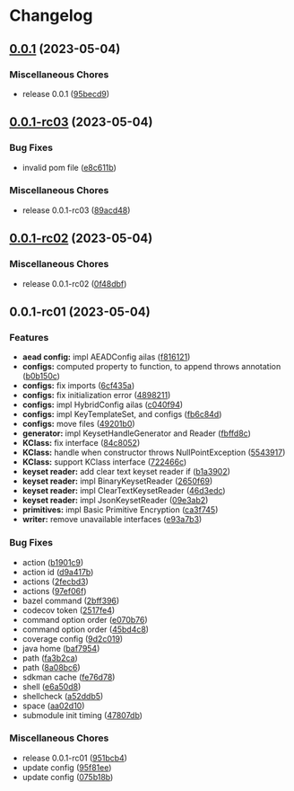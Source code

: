 # Changelog

## [0.0.1](https://github.com/RyuNen344/tink-kmm/compare/0.0.1-rc03...0.0.1) (2023-05-04)


### Miscellaneous Chores

* release 0.0.1 ([95becd9](https://github.com/RyuNen344/tink-kmm/commit/95becd950744b13d406598060b2bc09106f6c48a))

## [0.0.1-rc03](https://github.com/RyuNen344/tink-kmm/compare/0.0.1-rc02...0.0.1-rc03) (2023-05-04)


### Bug Fixes

* invalid pom file ([e8c611b](https://github.com/RyuNen344/tink-kmm/commit/e8c611b175961306791c6be01fe8a0a23f437194))


### Miscellaneous Chores

* release 0.0.1-rc03 ([89acd48](https://github.com/RyuNen344/tink-kmm/commit/89acd48b3cbf876095a921929d44884d53531d56))

## [0.0.1-rc02](https://github.com/RyuNen344/tink-kmm/compare/0.0.1-rc01...0.0.1-rc02) (2023-05-04)


### Miscellaneous Chores

* release 0.0.1-rc02 ([0f48dbf](https://github.com/RyuNen344/tink-kmm/commit/0f48dbff7298330da50e633af3385b5e4bc62af0))

## 0.0.1-rc01 (2023-05-04)


### Features

* **aead config:** impl AEADConfig ailas ([f816121](https://github.com/RyuNen344/tink-kmm/commit/f8161213d81aa51c357a3853a37cefaa4608f967))
* **configs:** computed property to function, to append throws annotation ([b0b150c](https://github.com/RyuNen344/tink-kmm/commit/b0b150cba3a67ffacb21c076df9b07abef9ac906))
* **configs:** fix imports ([6cf435a](https://github.com/RyuNen344/tink-kmm/commit/6cf435a1a257aa82b32b17d35e322fabb5447e25))
* **configs:** fix initialization error ([4898211](https://github.com/RyuNen344/tink-kmm/commit/4898211274a663a8f06ae6d514d237260e138669))
* **configs:** impl HybridConfig ailas ([c040f94](https://github.com/RyuNen344/tink-kmm/commit/c040f942f32e7fd8cd6266dd724cd2dd9ebf96c7))
* **configs:** impl KeyTemplateSet, and configs ([fb6c84d](https://github.com/RyuNen344/tink-kmm/commit/fb6c84dcf610f4f6eeac8e882fd41ad35ac7454f))
* **configs:** move files ([49201b0](https://github.com/RyuNen344/tink-kmm/commit/49201b0e755c16336f533d47307af4b9a8ba4a3f))
* **generator:** impl KeysetHandleGenerator and Reader ([fbffd8c](https://github.com/RyuNen344/tink-kmm/commit/fbffd8c17b5d37ff3ec31eba85267927f21f42a5))
* **KClass:** fix interface ([84c8052](https://github.com/RyuNen344/tink-kmm/commit/84c8052b8ef06a9ebfc92b75753b5572a2190d5f))
* **KClass:** handle when constructor throws NullPointException ([5543917](https://github.com/RyuNen344/tink-kmm/commit/5543917de24b5f795c26ce15b2cfd357ba81b7a7))
* **KClass:** support KClass interface ([722466c](https://github.com/RyuNen344/tink-kmm/commit/722466cfb58699a1bbedd09a889fc9642ec57d03))
* **keyset reader:** add clear text keyset reader if ([b1a3902](https://github.com/RyuNen344/tink-kmm/commit/b1a3902c57f069759b36ba303fbd5122c592a80e))
* **keyset reader:** impl BinaryKeysetReader ([2650f69](https://github.com/RyuNen344/tink-kmm/commit/2650f69d7bc7f88196875da020c1a184b7d05efe))
* **keyset reader:** impl ClearTextKeysetReader ([46d3edc](https://github.com/RyuNen344/tink-kmm/commit/46d3edc4e3a32dba0da4d2d46eef2f95adda25aa))
* **keyset reader:** impl JsonKeysetReader ([09e3ab2](https://github.com/RyuNen344/tink-kmm/commit/09e3ab281a030dc7943baf98e676ab36bd865727))
* **primitives:** impl Basic Primitive Encryption ([ca3f745](https://github.com/RyuNen344/tink-kmm/commit/ca3f745e405fbb47f9bc8fb3f817be37a24893f8))
* **writer:** remove unavailable interfaces ([e93a7b3](https://github.com/RyuNen344/tink-kmm/commit/e93a7b384a0bddc4523a72a280bd0c28a6c3d108))


### Bug Fixes

* action ([b1901c9](https://github.com/RyuNen344/tink-kmm/commit/b1901c9a37da707b19ca91bd5fcd8db6f2e55108))
* action id ([d9a417b](https://github.com/RyuNen344/tink-kmm/commit/d9a417bba6ddbc721b05fbe85148f4996ab07993))
* actions ([2fecbd3](https://github.com/RyuNen344/tink-kmm/commit/2fecbd339a92b980ffbb7664eb81039c58b9be4f))
* actions ([97ef06f](https://github.com/RyuNen344/tink-kmm/commit/97ef06f0f9c4fa366a678ec04d5b5e1d654a7e0e))
* bazel command ([2bff396](https://github.com/RyuNen344/tink-kmm/commit/2bff3967b0de450bfe87b0185783c8981ae96db3))
* codecov token ([2517fe4](https://github.com/RyuNen344/tink-kmm/commit/2517fe48abef921e43c4ecd9b1aaa3e4441ab6c2))
* command option order ([e070b76](https://github.com/RyuNen344/tink-kmm/commit/e070b763a59912f51dcba4968860412dde0e0dc9))
* command option order ([45bd4c8](https://github.com/RyuNen344/tink-kmm/commit/45bd4c8e34915ff7c00b3050859ff66ade633b55))
* coverage config ([9d2c019](https://github.com/RyuNen344/tink-kmm/commit/9d2c0196390ee9b536ab7963122863ada344c236))
* java home ([baf7954](https://github.com/RyuNen344/tink-kmm/commit/baf7954262293f42e7e8a39221605a12f7c6ac66))
* path ([fa3b2ca](https://github.com/RyuNen344/tink-kmm/commit/fa3b2ca8477ae7b7247ee0bf4d2595c373ab12d4))
* path ([8a08bc6](https://github.com/RyuNen344/tink-kmm/commit/8a08bc6bf9d4dd3e16eb2ddb21e87f5d6ef60e4c))
* sdkman cache ([fe76d78](https://github.com/RyuNen344/tink-kmm/commit/fe76d78c89083ede0c006e2f582c3be7d0c14174))
* shell ([e6a50d8](https://github.com/RyuNen344/tink-kmm/commit/e6a50d8b5bb14f0f7cd9f99094c31ba6e00e2d02))
* shellcheck ([a52ddb5](https://github.com/RyuNen344/tink-kmm/commit/a52ddb513e265b84bb02795eaa8d611b7c138e40))
* space ([aa02d10](https://github.com/RyuNen344/tink-kmm/commit/aa02d10c82ae7f32a5dadae75aa7e88d98b2807a))
* submodule init timing ([47807db](https://github.com/RyuNen344/tink-kmm/commit/47807db35d83c23b931030160625dcf99bcfed96))


### Miscellaneous Chores

* release 0.0.1-rc01 ([951bcb4](https://github.com/RyuNen344/tink-kmm/commit/951bcb40635ef35090ecd387d97bc3bf21f5b9b5))
* update config ([95f81ee](https://github.com/RyuNen344/tink-kmm/commit/95f81ee3e8a5d0c5cf48b0889f36124c02aac56b))
* update config ([075b18b](https://github.com/RyuNen344/tink-kmm/commit/075b18b264c055ae06466c19bd49a43326d3ccaf))
